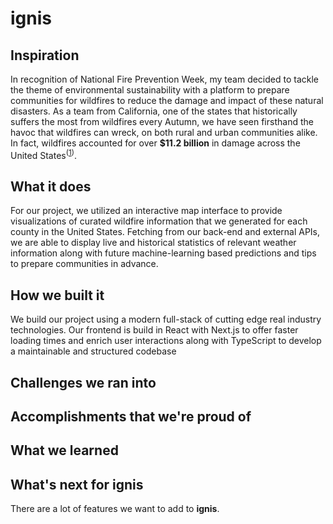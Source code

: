 # ignis

## Inspiration
In recognition of National Fire Prevention Week, my team decided to tackle the theme of environmental sustainability with a platform to prepare communities for wildfires to reduce the damage and impact of these natural disasters.  As a team from California, one of the states that historically suffers the most from wildfires every Autumn, we have seen firsthand the havoc that wildfires can wreck, on both rural and urban communities alike. In fact, wildfires accounted for over **$11.2 billion** in damage across the United States<sup>([1](https://www.bankrate.com/insurance/homeowners-insurance/wildfire-statistics/))</sup>.

## What it does
For our project, we utilized an interactive map interface to provide visualizations of curated wildfire information that we generated for each county in the United States. Fetching from our back-end and external APIs, we are able to display live and historical statistics of relevant weather information along with future machine-learning based predictions and tips to prepare communities in advance.

## How we built it
We build our project using a modern full-stack of cutting edge real industry technologies. Our frontend is build in React with Next.js to offer faster loading times and enrich user interactions along with TypeScript to develop a maintainable and structured codebase 

## Challenges we ran into

## Accomplishments that we're proud of

## What we learned

## What's next for ignis
There are a lot of features we want to add to **ignis**. 
